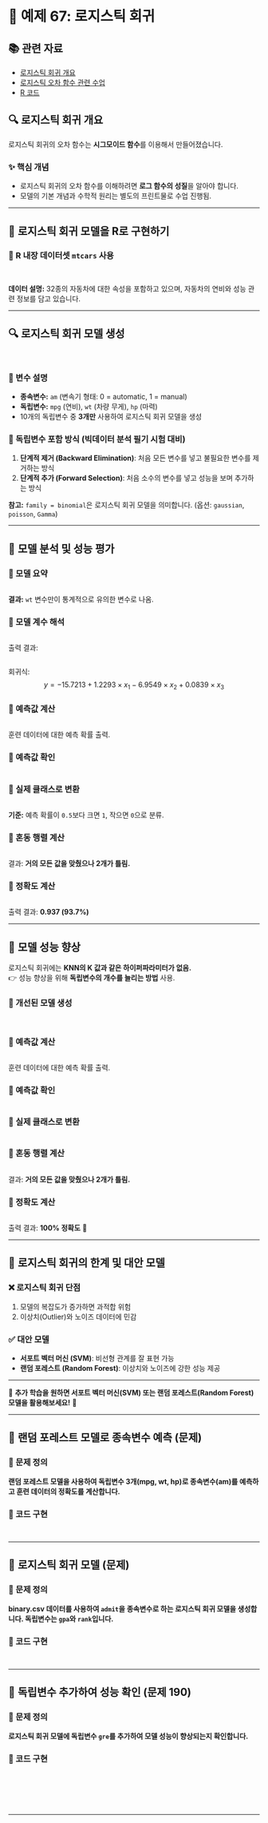 # 📌 예제 67: 로지스틱 회귀 

## 📚 관련 자료
- [로지스틱 회귀 개요](https://cafe.daum.net/oracleoracle/Sotv/707)
- [로지스틱 오차 함수 관련 수업](https://cafe.daum.net/oracleoracle/Sotv/709)
- [R 코드](https://cafe.daum.net/oracleoracle/Sotv/708)

## 🔍 로지스틱 회귀 개요
로지스틱 회귀의 오차 함수는 **시그모이드 함수**를 이용해서 만들어졌습니다.

### ✨ 핵심 개념
- 로지스틱 회귀의 오차 함수를 이해하려면 **로그 함수의 성질**을 알아야 합니다.
- 모델의 기본 개념과 수학적 원리는 별도의 프린트물로 수업 진행됨.

---

## 📌 로지스틱 회귀 모델을 R로 구현하기

### 📌 R 내장 데이터셋 `mtcars` 사용
```r



```
**데이터 설명:** 32종의 자동차에 대한 속성을 포함하고 있으며, 자동차의 연비와 성능 관련 정보를 담고 있습니다.

---

## 🔍 로지스틱 회귀 모델 생성
```r



```
### 📌 변수 설명
- **종속변수:** `am` (변속기 형태: 0 = automatic, 1 = manual)
- **독립변수:** `mpg` (연비), `wt` (차량 무게), `hp` (마력)
- 10개의 독립변수 중 **3개만** 사용하여 로지스틱 회귀 모델을 생성

### 📌 독립변수 포함 방식 (빅데이터 분석 필기 시험 대비)
1. **단계적 제거 (Backward Elimination)**: 처음 모든 변수를 넣고 불필요한 변수를 제거하는 방식
2. **단계적 추가 (Forward Selection)**: 처음 소수의 변수를 넣고 성능을 보며 추가하는 방식

**참고:** `family = binomial`은 로지스틱 회귀 모델을 의미합니다. (옵션: `gaussian`, `poisson`, `Gamma`)

---

## 📌 모델 분석 및 성능 평가

### 📌 모델 요약
```r


```
**결과:** `wt` 변수만이 통계적으로 유의한 변수로 나옴.

### 📌 모델 계수 해석
```r


```
출력 결과:
```r


```
회귀식:
$$ y = -15.7213 + 1.2293 \times x_1 - 6.9549 \times x_2 + 0.0839 \times x_3 $$

### 📌 예측값 계산
```r


```
훈련 데이터에 대한 예측 확률 출력.

### 📌 예측값 확인
```r


```

### 📌 실제 클래스로 변환
```r


```
**기준:** 예측 확률이 `0.5`보다 크면 `1`, 작으면 `0`으로 분류.

### 📌 혼동 행렬 계산
```r


```
결과: **거의 모든 값을 맞췄으나 2개가 틀림.**

### 📌 정확도 계산
```r


```
출력 결과: **0.937 (93.7%)**

---

## 📌 모델 성능 향상
로지스틱 회귀에는 **KNN의 K 값과 같은 하이퍼파라미터가 없음.**  
👉 성능 향상을 위해 **독립변수의 개수를 늘리는 방법** 사용.

### 📌 개선된 모델 생성
```r



```

### 📌 예측값 계산
```r


```
훈련 데이터에 대한 예측 확률 출력.

### 📌 예측값 확인
```r


```

### 📌 실제 클래스로 변환
```r


```

### 📌 혼동 행렬 계산
```r


```
결과: **거의 모든 값을 맞췄으나 2개가 틀림.**

### 📌 정확도 계산
```r


```
출력 결과: **100% 정확도** 🎯

---

## 📌 로지스틱 회귀의 한계 및 대안 모델
### ❌ 로지스틱 회귀 단점
1. 모델의 복잡도가 증가하면 과적합 위험
2. 이상치(Outlier)와 노이즈 데이터에 민감

### ✅ 대안 모델
- **서포트 벡터 머신 (SVM)**: 비선형 관계를 잘 표현 가능
- **랜덤 포레스트 (Random Forest)**: 이상치와 노이즈에 강한 성능 제공

---

📌 **추가 학습을 원하면 서포트 벡터 머신(SVM) 또는 랜덤 포레스트(Random Forest) 모델을 활용해보세요!** 🚀   

---

## 📌 랜덤 포레스트 모델로 종속변수 예측 (문제)

### 📌 문제 정의
**랜덤 포레스트 모델을 사용하여 독립변수 3개(mpg, wt, hp)로 종속변수(am)를 예측하고 훈련 데이터의 정확도를 계산합니다.**

### 📌 코드 구현
```r



```

---

## 📌 로지스틱 회귀 모델 (문제)

### 📌 문제 정의
**binary.csv 데이터를 사용하여 `admit`을 종속변수로 하는 로지스틱 회귀 모델을 생성합니다. 독립변수는 `gpa`와 `rank`입니다.**

### 📌 코드 구현
```r



```

---

## 📌 독립변수 추가하여 성능 확인 (문제 190)

### 📌 문제 정의
**로지스틱 회귀 모델에 독립변수 `gre`를 추가하여 모델 성능이 향상되는지 확인합니다.**

### 📌 코드 구현
```r







```

---



